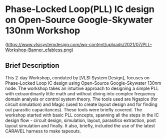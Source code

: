 # Phase-Locked Loop(PLL) IC design on Open-Source Google-Skywater 130nm Workshop

(https://www.vlsisystemdesign.com/wp-content/uploads/2021/07/PLL-Workshop-Banner_efabless.png)

## Brief Description
This 2-day Workshop, conduted by [VLSI System Design], focuses on Phase-Locked Loop IC design using Open-Source Google-Skywater 130nm node. The workshop takes an intuitive approach to designing a simple PLL with extraordinarily little math and without diving into complex frequency domain analysis or control system theory. The tools used are Ngspice (for circuit simulation) and Magic (used to create layout design and for finding out parasitic capacitances). These tools were briefly covered. The workshop started with basic PLL concepts, spanning all the steps in the IC design flow - circuit design, simulation, layout, parasitics extraction, post layout simulation and finally. It also, briefly, included the use of the latest CARAVEL harness to make tapeouts.
